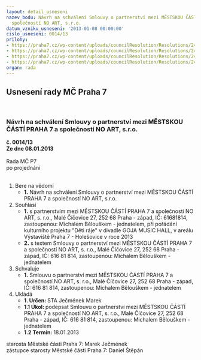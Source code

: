 ```yaml
---
layout: detail_usneseni
nazev_bodu: Návrh na schválení Smlouvy o partnerství mezi MĚSTSKOU ČÁSTÍ PRAHA 7 a
  společností NO ART, s.r.o.
datum_vzniku_usneseni: '2013-01-08 00:00:00'
cislo_usneseni: 0014/13
prilohy:
- https://praha7.cz/wp-content/uploads/councilResolution/Resolutions/24367/1-13-%c5%be%c3%a1dost_no_art_s.r.o.pdf
- https://praha7.cz/wp-content/uploads/councilResolution/Resolutions/24367/1-13-smlouva_def.doc
- https://praha7.cz/wp-content/uploads/councilResolution/Resolutions/24367/1-13-usneseni_zmc_%c4%8d.0073_11-z_ze_dne_13.06.2011.doc
- https://praha7.cz/wp-content/uploads/councilResolution/Resolutions/24367/1-13-v%c3%bdpis_z_or_no_art,_s.r.o.pdf
organ: rada
---
```

<div id="ucUsn_pList" class="usn">
	<span><h2>Usnesení rady MČ Praha 7 </h2>
<br></span><div class="standBody">
<span><h3>Návrh na schválení Smlouvy o partnerství mezi MĚSTSKOU ČÁSTÍ PRAHA 7 a společností NO ART, s.r.o.</h3></span><div class="center">
		<strong>č. 0014/13</strong><br>
	</div>
<div class="center">
		<strong>Ze dne 08.01.2013</strong><br><br>
	</div>Rada MČ P7<br> po projednání<br><br><ol>
<li>Bere na vědomí<ul><li>
<strong>1.</strong> Návrh na schválení Smlouvy o partnerství mezi MĚSTSKOU ČÁSTÍ PRAHA 7 a společností NO ART, s.r.o.  </li></ul>
</li>
<li>Souhlasí<ul>
<li>
<strong>1.</strong> s partnerstvím mezi MĚSTSKOU ČÁSTÍ PRAHA 7 a společností NO ART, s. r.o., Malé Číčovice 27, 252 68 Praha - západ, IČ: 61681814, zastoupenou: Michalem Bělouškem - jednatelem, při pořádání kulturního projektu "Děti ráje" v divadle GOJA MUSIC HALL, v areálu Výstaviště Praha 7 - Holešovice v roce 2013</li>
<li>
<strong>2.</strong> s textem Smlouvy o partnerství mezi MĚSTSKOU ČÁSTÍ PRAHA 7 a společností NO ART, s. r.o., Malé Číčovice 27, 252 68 Praha - západ,  IČ: 616 81 814, zastoupenou: Michalem Bělouškem - jednatelem  </li>
</ul>
</li>
<li>Schvaluje<ul><li>
<strong>1.</strong> Smlouvu o partnerství mezi MĚSTSKOU ČÁSTÍ PRAHA 7 a společností  NO ART, s. r.o., Malé Číčovice 27, 252 68 Praha - západ, IČ: 616 81 814, zastoupenou: Michalem Bělouškem - jednatelem    </li></ul>
</li>
<li>Ukládá<ul>
<li>
<strong>1. Určen: </strong>STA Ječmének Marek</li>
<li>
<strong>1.1 Úkol: </strong>podepsat Smlouvu o partnerství mezi MĚSTSKOU ČÁSTÍ PRAHA 7 a společností NO ART, s. r.o., Malé Číčovice 27, 252 68 Praha - západ,  IČ: 616 81 814, zastoupenou: Michalem Bělouškem - jednatelem</li>
<li>
<strong>1.2 Termín: </strong>18.01.2013</li>
</ul>
</li>
</ol>starosta Městské části Praha 7: Marek Ječmének<br>zástupce starosty Městské části Praha 7: Daniel Štěpán 
</div>
</div>